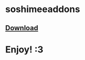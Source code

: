 # soshimeeaddons

## [Download](https://github.com/zazornik221/soshimeeaddons/releases/download/soshimeeaddons-2.8.5/soshimeeaddons-2.8.5.jar)

# Enjoy! :3
